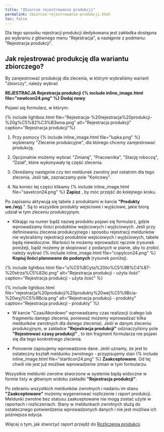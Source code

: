 ```yaml
---
title: "Zbiorcze rejestrowanie produkcji"
permalink: zbiorcze-rejestrowanie-produkcji.html
toc: false
---
```

Dla tego sposobu rejestracji produkcji dedykowana jest zakładka dostępna po wybraniu z głównego menu "Rejestracja", a następnie z podmenu: "Rejestracja produkcji".
  
## Jak rejestrować produkcję dla wariantu zbiorczego?

By zarejestrować produkcję dla zlecenia, w którym wybraliśmy wariant "zbiorczy", należy wybrać

**REJESTRACJA  Rejestracja produkcji {% include inline_image.html file="newIcon24.png" %} Dodaj nowy**

Pojawi się formularz, w którym:

{% include lightbox.html file="Rejestracja-%20rejestracja%20produkcji-%20g%C5%82%C3%B3wna.png" alt="Rejestracja produkcji" caption="Rejestracja produkcji"%}

1. Przy pomocy {% include inline_image.html file="lupka.png" %} wybieramy "Zlecenie produkcyjne", dla którego chcemy zarejestrować produkcję.  
  
2. Opcjonalnie możemy wybrać "Zmianę", "Pracownika", "Stację roboczą", "Dział", które wykonywały tę część zlecenia.  
  
3. Określamy następnie czy ten meldunek zwrotny jest ostatnim dla tego zlecenia. Jeśli tak, zaznaczamy pole "Końcowy".  
  
4. Na koniec tej części klikamy {% include inline_image.html file="saveIcon24.png" %} **Zapisz** , by móc przejść do kolejnego kroku.

Po zapisaniu aktywują się tabele z produktami w karcie **"Produkty we./wyj.**". Są to wszystkie produkty wejściowe i wyjściowe, jakie biorą udział w tym zleceniu produkcyjnym.

- Klikając na numer bądź nazwę produktu pojawi się formularz, gdzie wprowadzamy ilości produktów wejściowych i wyjściowych. Jeśli przy definiowaniu zlecenia produkcyjnego i sposobu rejestracji meldunków nie wybraliśmy rejestracji produktów wejściowych i wyjściowych, tabele będą niewidoczne. Wartości te możemy wprowadzić ręcznie (rysunek poniżej), bądź możemy je skopiować z podanych w planie, aby to zrobić należy wybrać {% include inline_image.html file="copyIcon24.png" %} **Kopiuj ilości planowane do podanych** (rysunek poniżej). 

{% include lightbox.html file="u%C5%BCyta%20ilo%C5%9B%C4%87-%20strza%C5%82ki.png" alt="Rejestracja produkcji - użyta ilość" caption="Rejestracja produkcji - użyta ilość" %}  

{% include lightbox.html file="rejestracja%20produkcji%20produkty%20wej%C5%9Bcia-%20wyj%C5%9Bcia.png" alt="Rejestracja produkcji - produkty" caption="Rejestracja produkcji - produkty" %}  

- W karcie "Czas/Akordowo" wprowadzamy czas realizacji (całego lub fragmentu danego zlecenia, ponieważ możemy wprowadzać kilka meldunków zwrotnych dla danego zlecenia). Jeśli w danym zleceniu produkcyjnym, w zakładce **"Rejestracja produkcji"** odznaczyliśmy pole **"Rejestrować czasy produkcji"** , to ten fragment formularza nie pojawi się dla tego konkretnego zlecenia.  
  
- Ponownie zapisujemy wprowadzone dane. Jeśli uznamy, że jest to ostateczny kształt meldunku zwrotnego - przypisujemy stan {% include inline_image.html file="startIcon24.png" %} **Zaakceptowane**. Od tej chwili nie jest już możliwe wprowadzenie zmian w tym formularzu.

Wszystkie meldunki zwrotne stworzone w systemie będą widoczne w formie listy w głównym widoku zakładki **"Rejestracja produkcji"**.

Po zebraniu wszystkich meldunków zwrotnych i nadaniu im stanu **"Zaakceptowane"** możemy wygenerować rozliczenie i raport produkcji. Meldunki zwrotne bez statusu zaakceptowane nie mogą zostać użyte w raportach i rozliczeniach. Stany w meldunkach zwrotnych służą do ostatecznego potwierdzenia wprowadzonych danych i nie jest możliwa ich późniejsza edycja.

Więcej o tym, jak stworzyć raport przejdź do [Rozliczenia produkcji](/rozliczenie-produkcji).

